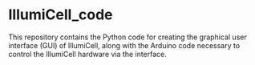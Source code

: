 # IllumiCell_code
This repository contains the Python code for creating the graphical user interface (GUI) of IllumiCell, along with the Arduino code necessary to control the IllumiCell hardware via the interface.
